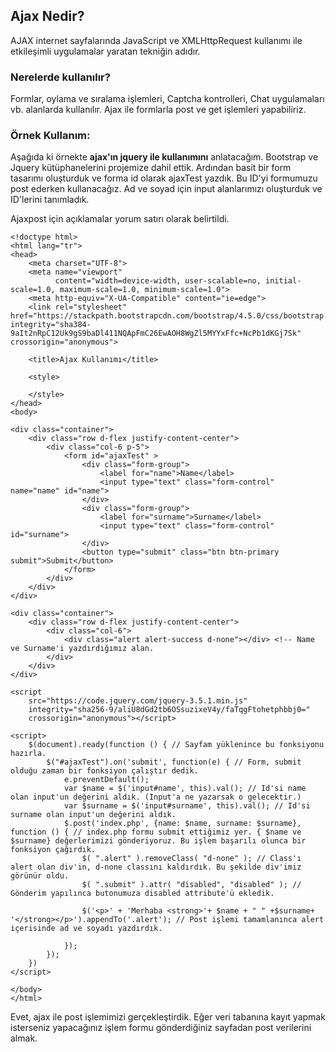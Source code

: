 ## Ajax Nedir?

AJAX internet sayfalarında JavaScript ve XMLHttpRequest kullanımı ile etkileşimli uygulamalar yaratan tekniğin adıdır.

### Nerelerde kullanılır?

Formlar, oylama ve sıralama işlemleri, Captcha kontrolleri, Chat uygulamaları vb. alanlarda kullanılır. Ajax ile formlarla post ve get işlemleri yapabiliriz.

### Örnek Kullanım:

Aşağıda ki örnekte **ajax'ın jquery ile kullanımını** anlatacağım.
Bootstrap ve Jquery kütüphanelerini projemize dahil ettik. Ardından basit bir form tasarımı oluşturduk ve forma id olarak ajaxTest yazdık.
Bu ID'yi formumuzu post ederken kullanacağız. Ad ve soyad için input alanlarımızı oluşturduk ve ID'lerini tanımladık. 

Ajaxpost için açıklamalar yorum satırı olarak belirtildi.
```
<!doctype html>
<html lang="tr">
<head>
    <meta charset="UTF-8">
    <meta name="viewport"
          content="width=device-width, user-scalable=no, initial-scale=1.0, maximum-scale=1.0, minimum-scale=1.0">
    <meta http-equiv="X-UA-Compatible" content="ie=edge">
    <link rel="stylesheet" href="https://stackpath.bootstrapcdn.com/bootstrap/4.5.0/css/bootstrap.min.css" integrity="sha384-9aIt2nRpC12Uk9gS9baDl411NQApFmC26EwAOH8WgZl5MYYxFfc+NcPb1dKGj7Sk" crossorigin="anonymous">

    <title>Ajax Kullanımı</title>

    <style>

    </style>
</head>
<body>

<div class="container">
    <div class="row d-flex justify-content-center">
        <div class="col-6 p-5">
            <form id="ajaxTest" >
                <div class="form-group">
                    <label for="name">Name</label>
                    <input type="text" class="form-control" name="name" id="name">
                </div>
                <div class="form-group">
                    <label for="surname">Surname</label>
                    <input type="text" class="form-control" id="surname">
                </div>
                <button type="submit" class="btn btn-primary submit">Submit</button>
            </form>
        </div>
    </div>
</div>

<div class="container">
    <div class="row d-flex justify-content-center">
        <div class="col-6">
            <div class="alert alert-success d-none"></div> <!-- Name ve Surname'i yazdırdığımız alan.
        </div>
    </div>
</div>

<script
    src="https://code.jquery.com/jquery-3.5.1.min.js"
    integrity="sha256-9/aliU8dGd2tb6OSsuzixeV4y/faTqgFtohetphbbj0="
    crossorigin="anonymous"></script>

<script>
    $(document).ready(function () { // Sayfam yüklenince bu fonksiyonu hazırla.
        $("#ajaxTest").on('submit', function(e) { // Form, submit olduğu zaman bir fonksiyon çalıştır dedik.
            e.preventDefault();
            var $name = $('input#name', this).val(); // Id'si name olan input'un değerini aldık. (Input'a ne yazarsak o gelecektir.)
            var $surname = $('input#surname', this).val(); // Id'si surname olan input'un değerini aldık.
            $.post('index.php', {name: $name, surname: $surname}, function () { // index.php formu submit ettiğimiz yer. { $name ve $surname} değerlerimizi gönderiyoruz. Bu işlem başarılı olunca bir fonksiyon çağırdık.
                $( ".alert" ).removeClass( "d-none" ); // Class'ı alert olan div'in, d-none classını kaldırdık. Bu şekilde div'imiz görünür oldu.
                $( ".submit" ).attr( "disabled", "disabled" ); // Gönderim yapılınca butonumuza disabled attribute'ü ekledik.

                $('<p>' + 'Merhaba <strong>'+ $name + " " +$surname+ '</strong></p>').appendTo('.alert'); // Post işlemi tamamlanınca alert içerisinde ad ve soyadı yazdırdık.

            });
        });
    })
</script>

</body>
</html>
```

Evet, ajax ile post işlemimizi gerçekleştirdik. Eğer veri tabanına kayıt yapmak isterseniz yapacağınız işlem formu gönderdiğiniz sayfadan post verilerini almak.
